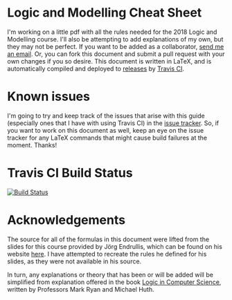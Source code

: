 # Logic and Modelling Cheat Sheet

I'm working on a little pdf with all the rules needed for the 2018 Logic and Modelling course. I'll also be attempting to add explanations of my own, but they may not be perfect. If you want to be added as a collaborator, [send me an email](mailto:github-contact@jacobsburley.com). Or, you can fork this document and submit a pull request with your own changes if you so desire. This document is written in LaTeX, and is automatically compiled and deployed to [releases](https://github.com/jc0b/Logic-and-Modelling/releases) by [Travis CI](http://travis-ci.org).

# Known issues
I'm going to try and keep track of the issues that arise with this guide (especially ones that I have with using Travis CI) in the [issue tracker](https://github.com/jc0b/Logic-and-Modelling/issues). So, if you want to work on this document as well, keep an eye on the issue tracker for any LaTeX commands that might cause build failures at the moment.
Thanks!

# Travis CI Build Status
[![Build Status](https://travis-ci.org/jc0b/Logic-and-Modelling.svg?branch=master)](https://travis-ci.org/jc0b/Logic-and-Modelling)

# Acknowledgements
The source for all of the formulas in this document were lifted from the slides for this course provided by Jörg Endrullis, which can be found on his website [here](http://joerg.endrullis.de/logic-and-modelling/). I have attempted to recreate the rules he defined for his slides, as they were not available in his source.

In turn, any explanations or theory that has been or will be added will be simplified from explanation offered in the book [Logic in Computer Science](https://www.cs.bham.ac.uk/research/projects/lics/), written by Professors Mark Ryan and Michael Huth.